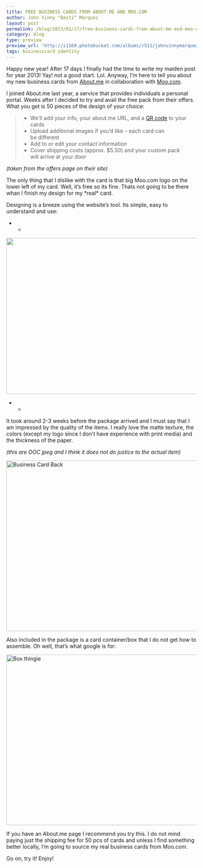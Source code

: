 ```yaml
---
title: FREE BUSINESS CARDS FROM ABOUT.ME AND MOO.COM
author: John Vinny "Basti" Marquez
layout: post
permalink: /blog/2013/01/17/free-business-cards-from-about-me-and-moo-com/
category: blog
type: preview
preview_url: 'http://i1169.photobucket.com/albums/r511/johnvinnymarquez/businesscard_zpsc3545029.jpg'
tags: businesscard identity
---
```

<span class="dropcap1">H</span>appy new year! After 17 days I finally had the time to write my maiden post for year 2013! Yay! not a good start. Lol. Anyway, I&#8217;m here to tell you about my new business cards from <a href="http://about.me/" target="_blank">About.me</a> in collaboration with <a href="http://uk.moo.com/" target="_blank">Moo.com</a>.

I joined About.me last year, a service that provides individuals a personal portal. Weeks after I decided to try and avail the free pack from their offers. What you get  is 50 pieces of the design of your choice:

> <ul class="bulleted">
>   <li>
>     We&#8217;ll add your info, your about.me URL, and a <a href="http://en.wikipedia.org/wiki/QR_code" target="_blank">QR code</a> to your cards
>   </li>
>   <li>
>     Upload additional images if you&#8217;d like – each card can<br /> be different
>   </li>
>   <li>
>     Add to or edit your contact information
>   </li>
>   <li>
>     Cover shipping costs (approx. $5.50) and your custom pack<br /> will arrive at your door
>   </li>
> </ul>

*(taken from the offers page on their site)*

The only thing that I dislike with the card is that big Moo.com logo on the lower left of my card. Well, it&#8217;s free so its fine. Thats not going to be there whan I finish my design for my \*real\* card.

Designing is a breeze using the website&#8217;s tool. Its simple, easy to understand and use:

* *

*<img style="display: block; margin-left: auto; margin-right: auto;" alt="" src="http://i1169.photobucket.com/albums/r511/johnvinnymarquez/ScreenShot2013-01-17at83700PM_zps6dd64db8.png" width="600" height="412" />*

* *

It took around 2-3 weeks before the package arrived and I must say that I am impressed by the quality of the items. I really love the matte texture, the colors (except my logo since I don&#8217;t have experience with print media) and the thickness of the paper.

*(this are OOC jpeg and I think it does not do justice to the actual item)*

<img style="display: block; margin-left: auto; margin-right: auto;" title="Business Card Back" alt="Business Card Back" src="http://i1169.photobucket.com/albums/r511/johnvinnymarquez/P1170003_zps0c056724.jpg" width="600" height="450" />

Also included in the package is a card container/box that I do not get how to assemble. Oh well, that&#8217;s what google is for:

<img style="display: block; margin-left: auto; margin-right: auto;" title="Box thingie" alt="Box thingie" src="http://i1169.photobucket.com/albums/r511/johnvinnymarquez/P1170005_zps279d3c49.jpg" width="600" height="450" />

If you have an About.me page I recommend you try this. I do not mind paying just the shipping fee for 50 pcs of cards and unless I find something better locally, I&#8217;m going to source my real business cards from Moo.com.

Go on, try it! Enjoy!